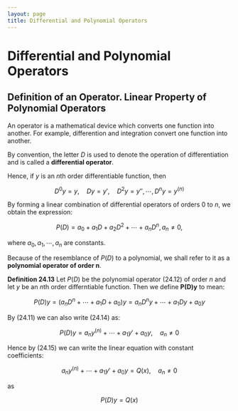 ```yaml
---
layout: page
title: Differential and Polynomial Operators
---
```


# Differential and Polynomial Operators

## Definition of an Operator. Linear Property of Polynomial Operators

An operator is a mathematical device which converts one function into another. For example, differention and integration convert one function into another.

By convention, the letter $D$ is used to denote the operation of differentiation and is called a **differential operator**.


Hence, if $y$ is an $n$th order differentiable function, then

$$ \tag{24.11} D^0 y = y,\quad Dy=y',\quad D^2 y = y'', \cdots,D^n y = y^{(n)} $$ 

By forming a linear combination of differential operators of orders 0 to $n$, we obtain the expression:

$$ \tag{24.12} P(D) = a_0 + a_1 D + a_2 D^2 + \cdots + a_n D^n, a_n \neq 0, $$

where $a_0, a_1, \cdots, a_n$ are constants.

Because of the resemblance of $P(D)$ to a polynomial, we shall refer to it as a **polynomial operator of order n**.


**Definition 24.13** Let $P(D)$ be the polynomial operator (24.12) of order $n$ and let $y$ be an $n$th order differntiable function. Then we define **P(D)y** to mean:

$$ \tag{24.14} P(D)y = (a_n D^n + \cdots + a_1 D + a_0)y = a_n D^n y + \cdots + a_1 D y + a_0 y $$


By $(24.11)$ we can also write $(24.14)$ as:

$$ \tag{24.15} P(D)y = a_n y^{(n)} + \cdots + a_1 y' + a_0 y,\quad a_n \neq 0 $$

Hence by $(24.15)$ we can write the linear equation with constant coefficients:

$$ \tag{24.16} a_n y^{(n)} + \cdots + a_1 y' + a_0 y = Q(x),\quad a_n \neq 0 $$

as

$$ \tag{24.17} P(D)y = Q(x) $$

